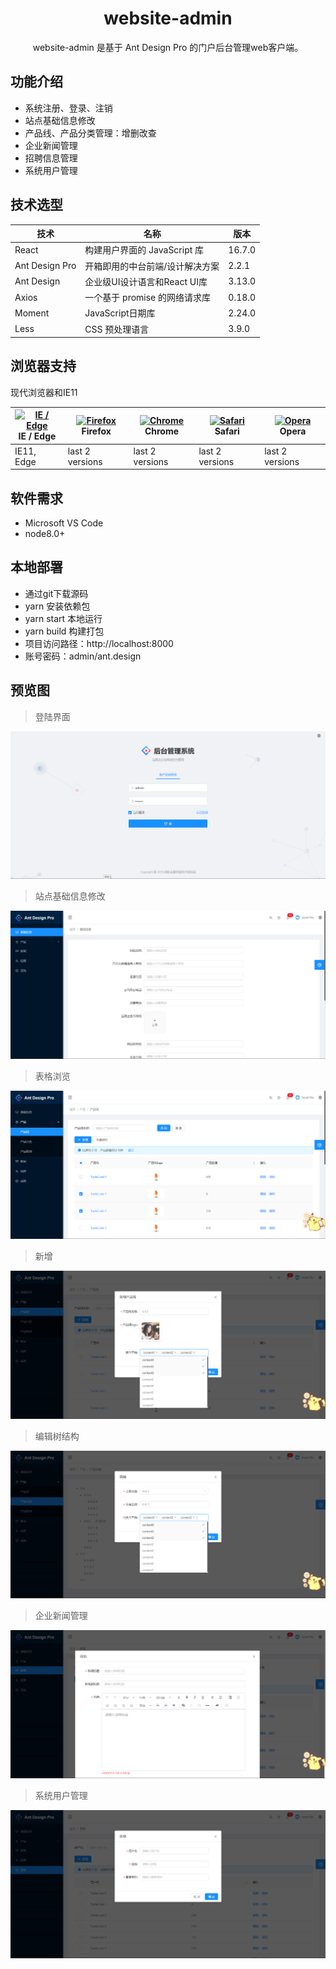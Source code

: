 <h1 align="center">website-admin</h1>
<div align="center">
  website-admin 是基于 Ant Design Pro 的门户后台管理web客户端。
</div>

## 功能介绍
- 系统注册、登录、注销
- 站点基础信息修改
- 产品线、产品分类管理：增删改查
- 企业新闻管理
- 招聘信息管理
- 系统用户管理

## 技术选型
技术 | 名称 | 版本
----|------|----
React | 构建用户界面的 JavaScript 库 | 16.7.0
Ant Design Pro | 开箱即用的中台前端/设计解决方案 | 2.2.1
Ant Design | 企业级UI设计语言和React UI库 | 3.13.0
Axios | 一个基于 promise 的网络请求库 | 0.18.0
Moment | JavaScript日期库 | 2.24.0
Less | CSS 预处理语言 | 3.9.0

## 浏览器支持
现代浏览器和IE11

| [<img src="https://raw.githubusercontent.com/alrra/browser-logos/master/src/edge/edge_48x48.png" alt="IE / Edge" width="24px" height="24px" />](http://godban.github.io/browsers-support-badges/)</br>IE / Edge | [<img src="https://raw.githubusercontent.com/alrra/browser-logos/master/src/firefox/firefox_48x48.png" alt="Firefox" width="24px" height="24px" />](http://godban.github.io/browsers-support-badges/)</br>Firefox | [<img src="https://raw.githubusercontent.com/alrra/browser-logos/master/src/chrome/chrome_48x48.png" alt="Chrome" width="24px" height="24px" />](http://godban.github.io/browsers-support-badges/)</br>Chrome | [<img src="https://raw.githubusercontent.com/alrra/browser-logos/master/src/safari/safari_48x48.png" alt="Safari" width="24px" height="24px" />](http://godban.github.io/browsers-support-badges/)</br>Safari | [<img src="https://raw.githubusercontent.com/alrra/browser-logos/master/src/opera/opera_48x48.png" alt="Opera" width="24px" height="24px" />](http://godban.github.io/browsers-support-badges/)</br>Opera |
| --------- | --------- | --------- | --------- | --------- |
| IE11, Edge| last 2 versions| last 2 versions| last 2 versions| last 2 versions

## 软件需求

- Microsoft VS Code
- node8.0+

## 本地部署

- 通过git下载源码
- yarn 安装依赖包
- yarn start 本地运行
- yarn build 构建打包
- 项目访问路径：http://localhost:8000
- 账号密码：admin/ant.design

## 预览图

> 登陆界面

![](docs/preview/login.png)


> 站点基础信息修改

![](docs/preview/info.png)


> 表格浏览

![](docs/preview/projectLines.png)


> 新增

![](docs/preview/addProjectLine.png)


> 编辑树结构

![](docs/preview/projectSeries.png)


> 企业新闻管理

![](docs/preview/news.png)


> 系统用户管理

![](docs/preview/user.png)
